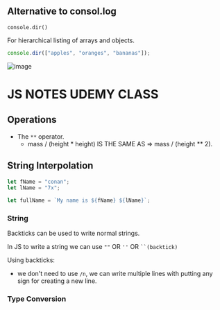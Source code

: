 ## Alternative to consol.log
`console.dir()`

For hierarchical listing of arrays and objects.
```js
console.dir(["apples", "oranges", "bananas"]);
```
![image](https://github.com/ZYMNZ/JS_Notes/assets/98342638/fcf2bb44-5c3b-4e44-8f50-1d5fb53bb76b)


# JS NOTES UDEMY CLASS

## Operations

- The `**` operator.
  - mass / (height \* height) IS THE SAME AS => mass / (height \*\* 2).

## String Interpolation

```js
let fName = "conan";
let lName = "7x";

let fullName = `My name is ${fName} ${lName}`;
```

### String

Backticks can be used to write normal strings.

In JS to write a string we can use `""` OR `''` OR ` ``(backtick) `

Using backticks:

- we don't need to use `/n`, we can write multiple lines with putting any sign for creating a new line.

### Type Conversion


